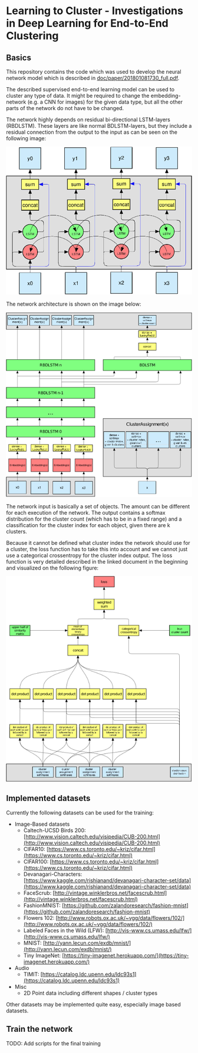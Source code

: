 # Learning to Cluster - Investigations in Deep Learning for End-to-End Clustering	
## Basics
This repository contains the code which was used to develop the neural network model which is described in [doc/paper/201801081730_full.pdf](doc/paper/201801081730_full.pdf).

The described supervised end-to-end learning model can be used to cluster any type of data. It might be required to change the embedding-network (e.g. a CNN for images) for the given data type, but all the other parts of the network do not have to be changed.

The network highly depends on residual bi-directional LSTM-layers (RBDLSTM). These layers are like normal BDLSTM-layers, but they include a residual connection from the output to the input as can be seen on the following image:

![](doc/images/rbdlstm.png)

The network architecture is shown on the image below:

![](doc/images/network.png)

The network input is basically a set of objects. The amount can be different for each execution of the network. The output contains a softmax distribution for the cluster count (which has to be in a fixed range) and a classification for the cluster index for each object, given there are k clusters.

Because it cannot be defined what cluster index the network should use for a cluster, the loss function has to take this into account and we cannot just use a categorical crossentropy for the cluster index output. The loss function is very detailed described in the linked document in the beginning and visualized on the following figure:

![](doc/images/loss.png)

## Implemented datasets

Currently the following datasets can be used for the training:

- Image-Based datasets
	- Caltech-UCSD Birds 200: [http://www.vision.caltech.edu/visipedia/CUB-200.html](http://www.vision.caltech.edu/visipedia/CUB-200.html)
	- CIFAR10: [https://www.cs.toronto.edu/~kriz/cifar.html](https://www.cs.toronto.edu/~kriz/cifar.html)
	- CIFAR100: [https://www.cs.toronto.edu/~kriz/cifar.html](https://www.cs.toronto.edu/~kriz/cifar.html)
	- Devanagari-Characters: [https://www.kaggle.com/rishianand/devanagari-character-set/data](https://www.kaggle.com/rishianand/devanagari-character-set/data)
	- FaceScrub: [http://vintage.winklerbros.net/facescrub.html](http://vintage.winklerbros.net/facescrub.html)
	- FashionMNIST: [https://github.com/zalandoresearch/fashion-mnist](https://github.com/zalandoresearch/fashion-mnist)
	- Flowers 102: [http://www.robots.ox.ac.uk/~vgg/data/flowers/102/](http://www.robots.ox.ac.uk/~vgg/data/flowers/102/)
	- Labeled Faces in the Wild (LFW): [http://vis-www.cs.umass.edu/lfw/](http://vis-www.cs.umass.edu/lfw/)
	- MNIST: [http://yann.lecun.com/exdb/mnist/](http://yann.lecun.com/exdb/mnist/)
	- Tiny ImageNet: [https://tiny-imagenet.herokuapp.com/](https://tiny-imagenet.herokuapp.com/)
- Audio
	- TIMIT: [https://catalog.ldc.upenn.edu/ldc93s1](https://catalog.ldc.upenn.edu/ldc93s1)
- Misc
	- 2D Point data including different shapes / cluster types

Other datasets may be implemented quite easy, especially image based datasets.
 
## Train the network

TODO: Add scripts for the final training
